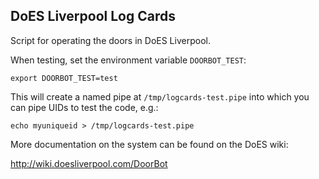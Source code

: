 DoES Liverpool Log Cards
---

Script for operating the doors in DoES Liverpool.

When testing, set the environment variable `DOORBOT_TEST`:

    export DOORBOT_TEST=test

This will create a named pipe at `/tmp/logcards-test.pipe` into which you can pipe UIDs to test the code, e.g.:

    echo myuniqueid > /tmp/logcards-test.pipe

More documentation on the system can be found on the DoES wiki:

http://wiki.doesliverpool.com/DoorBot
